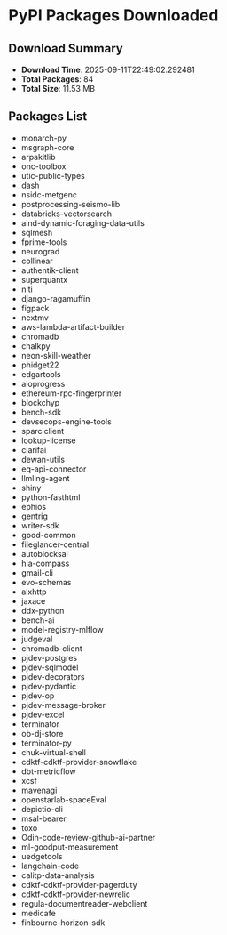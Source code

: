 # PyPI Packages Downloaded

## Download Summary
- **Download Time**: 2025-09-11T22:49:02.292481
- **Total Packages**: 84
- **Total Size**: 11.53 MB

## Packages List
- monarch-py
- msgraph-core
- arpakitlib
- onc-toolbox
- utic-public-types
- dash
- nsidc-metgenc
- postprocessing-seismo-lib
- databricks-vectorsearch
- aind-dynamic-foraging-data-utils
- sqlmesh
- fprime-tools
- neurograd
- collinear
- authentik-client
- superquantx
- niti
- django-ragamuffin
- figpack
- nextmv
- aws-lambda-artifact-builder
- chromadb
- chalkpy
- neon-skill-weather
- phidget22
- edgartools
- aioprogress
- ethereum-rpc-fingerprinter
- blockchyp
- bench-sdk
- devsecops-engine-tools
- sparclclient
- lookup-license
- clarifai
- dewan-utils
- eq-api-connector
- llmling-agent
- shiny
- python-fasthtml
- ephios
- gentrig
- writer-sdk
- good-common
- fileglancer-central
- autoblocksai
- hla-compass
- gmail-cli
- evo-schemas
- alxhttp
- jaxace
- ddx-python
- bench-ai
- model-registry-mlflow
- judgeval
- chromadb-client
- pjdev-postgres
- pjdev-sqlmodel
- pjdev-decorators
- pjdev-pydantic
- pjdev-op
- pjdev-message-broker
- pjdev-excel
- terminator
- ob-dj-store
- terminator-py
- chuk-virtual-shell
- cdktf-cdktf-provider-snowflake
- dbt-metricflow
- xcsf
- mavenagi
- openstarlab-spaceEval
- depictio-cli
- msal-bearer
- toxo
- Odin-code-review-github-ai-partner
- ml-goodput-measurement
- uedgetools
- langchain-code
- calitp-data-analysis
- cdktf-cdktf-provider-pagerduty
- cdktf-cdktf-provider-newrelic
- regula-documentreader-webclient
- medicafe
- finbourne-horizon-sdk
